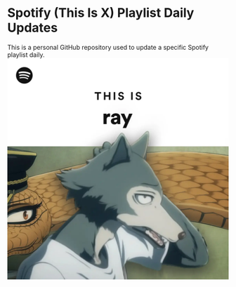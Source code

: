 # Spotify (This Is X) Playlist Daily Updates
This is a personal GitHub repository used to update a specific Spotify playlist daily.
![a pic one of my playlist](/assets/readme_assets_01.webp)